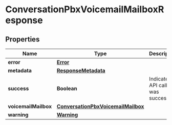 

# ConversationPbxVoicemailMailboxResponse


## Properties

| Name | Type | Description | Notes |
|------------ | ------------- | ------------- | -------------|
|**error** | [**Error**](Error.md) |  |  [optional] |
|**metadata** | [**ResponseMetadata**](ResponseMetadata.md) |  |  [optional] |
|**success** | **Boolean** | Indicates if API call was successful |  [optional] |
|**voicemailMailbox** | [**ConversationPbxVoicemailMailbox**](ConversationPbxVoicemailMailbox.md) |  |  [optional] |
|**warning** | [**Warning**](Warning.md) |  |  [optional] |



